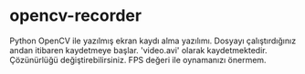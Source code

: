 # opencv-recorder
Python OpenCV ile yazılmış ekran kaydı alma yazılımı. Dosyayı çalıştırdığınız andan itibaren kaydetmeye başlar. 'video.avi' olarak kaydetmektedir. Çözünürlüğü değiştirebilirsiniz. FPS değeri ile oynamanızı önermem.
